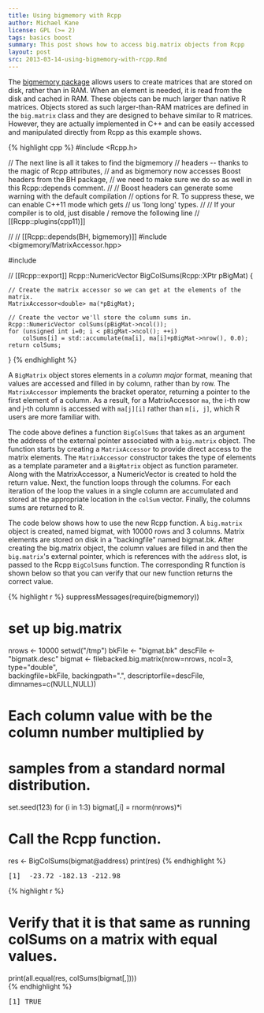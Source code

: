 ```yaml
---
title: Using bigmemory with Rcpp
author: Michael Kane
license: GPL (>= 2)
tags: basics boost
summary: This post shows how to access big.matrix objects from Rcpp
layout: post
src: 2013-03-14-using-bigmemory-with-rcpp.Rmd
---
```


The [bigmemory package](http://www.bigmemory.org) allows users to create
matrices that are stored on disk, rather than in RAM.  When an element is
needed, it is read from the disk and cached in RAM. These objects can be much
larger than native R matrices. Objects stored as such larger-than-RAM
matrices are defined in the `big.matrix` class and they are designed to
behave similar to R matrices. However, they are actually implemented in C++
and can be easily accessed and manipulated directly from Rcpp as this example
shows.


{% highlight cpp %}
#include <Rcpp.h>

// The next line is all it takes to find the bigmemory
// headers -- thanks to the magic of Rcpp attributes, 
// and as bigmemory now accesses Boost headers from the BH package,
// we need to make sure we do so as well in this Rcpp::depends comment.
//
// Boost headers can generate some warning with the default compilation
// options for R.  To suppress these, we can enable C++11 mode which gets
// us 'long long' types.
//
// If your compiler is to old, just disable / remove the following line
// [[Rcpp::plugins(cpp11)]]

//
// [[Rcpp::depends(BH, bigmemory)]]
#include <bigmemory/MatrixAccessor.hpp>

#include <numeric>

// [[Rcpp::export]]
Rcpp::NumericVector BigColSums(Rcpp::XPtr<BigMatrix> pBigMat) {

    // Create the matrix accessor so we can get at the elements of the matrix.
    MatrixAccessor<double> ma(*pBigMat);
  
    // Create the vector we'll store the column sums in.
    Rcpp::NumericVector colSums(pBigMat->ncol());
    for (unsigned int i=0; i < pBigMat->ncol(); ++i)
        colSums[i] = std::accumulate(ma[i], ma[i]+pBigMat->nrow(), 0.0);
    return colSums;
}
{% endhighlight %}

A `BigMatrix` object stores elements in a _column major_ format, meaning that
values are accessed and filled in by column, rather than by row. The
`MatrixAccessor` implements the bracket operator, returning a pointer to the
first element of a column. As a result, for a MatrixAccessor `ma`, the i-th
row and j-th column is accessed with `ma[j][i]` rather than `m[i, j]`, which
R users are more familiar with.
  
The code above defines a function `BigColSums` that takes as an argument the
address of the external pointer associated with a `big.matrix` object. The
function starts by creating a `MatrixAccessor` to provide direct access to
the matrix elements. The `MatrixAccessor` constructor takes the type of
elements as a template parameter and a `BigMatrix` object as function
parameter.  Along with the MatrixAccessor, a NumericVector is created to hold
the return value. Next, the function loops through the columns. For each
iteration of the loop the values in a single column are accumulated and
stored at the appropriate location in the `colSum` vector. Finally, the
columns sums are returned to R.

The code below shows how to use the new Rcpp function. A `big.matrix` object
is created, named bigmat, with 10000 rows and 3 columns. Matrix elements are
stored on disk in a "backingfile" named bigmat.bk. After creating the
big.matrix object, the column values are filled in and then the
`big.matrix`'s external pointer, which is references with the `address` slot,
is passed to the Rcpp `BigColSums` function. The corresponding R function is
shown below so that you can verify that our new function returns the correct
value.
  

{% highlight r %}
suppressMessages(require(bigmemory))

# set up big.matrix
nrows <- 10000
setwd("/tmp")
bkFile <- "bigmat.bk"
descFile <- "bigmatk.desc"
bigmat <- filebacked.big.matrix(nrow=nrows, ncol=3, type="double",  
       	  			backingfile=bkFile, backingpath=".", 
				descriptorfile=descFile,
				dimnames=c(NULL,NULL))
  
# Each column value with be the column number multiplied by 
# samples from a standard normal distribution.
set.seed(123)
for (i in 1:3) bigmat[,i] = rnorm(nrows)*i

# Call the Rcpp function.
res <- BigColSums(bigmat@address) 
print(res)
{% endhighlight %}



<pre class="output">
[1]  -23.72 -182.13 -212.98
</pre>



{% highlight r %}
# Verify that it is that same as running colSums on a matrix with equal values.
print(all.equal(res, colSums(bigmat[,])))  
{% endhighlight %}



<pre class="output">
[1] TRUE
</pre>
